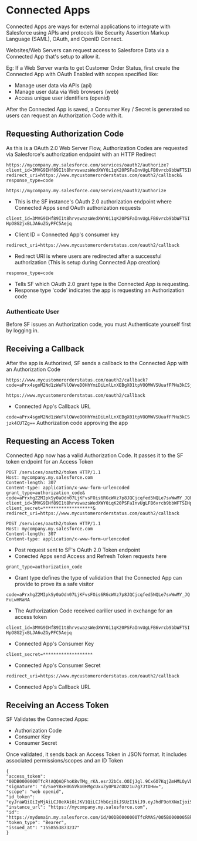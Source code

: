 # Connected Apps

Connected Apps are ways for external applications to integrate with Salesforce
using APIs and protocols like Security Assertion Markup Language (SAML),
OAuth, and OpenID Connect.

Websites/Web Servers can request access to Salesforce Data via a Connected App
that's setup to allow it.

Eg:
If a Web Server wants to get Customer Order Status, first create the Connected App
with OAuth Enabled with scopes specified like:

- Manage user data via APIs (api)
- Manage user data via Web browsers (web)
- Access unique user identifiers (openid)

After the Connected App is saved, a Consumer Key / Secret is generated so users
can request an Authorization Code with it.

## Requesting Authorization Code

As this is a OAuth 2.0 Web Server Flow, Authorization Codes are requested via
Salesforce's authorization endpoint with an HTTP Redirect

```
https://mycompany.my.salesforce.com/services/oauth2/authorize?
client_id=3MVG9IHf89I1t8hrvswazsWedXWY0i1qK20PSFaInvUgLFB6vrcb9bbWFTSIHpO8G2jxBLJA6uZGyPFC5Aejq&
redirect_uri=https://www.mycustomerorderstatus.com/oauth2/callback&
response_type=code
```

`https://mycompany.my.salesforce.com/services/oauth2/authorize`

- This is the SF instance's OAuth 2.0 authorization endpoint where Connected Apps
  send OAuth authorization requests

`client_id=3MVG9IHf89I1t8hrvswazsWedXWY0i1qK20PSFaInvUgLFB6vrcb9bbWFTSIHpO8G2jxBLJA6uZGyPFC5Aejq`

- Client ID = Connected App's consumer key

`redirect_uri=https://www.mycustomerorderstatus.com/oauth2/callback`

- Redirect URI is where users are redirected after a successful authorization (This is setup during Connected App creation)

`response_type=code`

- Tells SF which OAuth 2.0 grant type is the Connected App is requesting.
- Response type 'code' indicates the app is requesting an Authorization code

### Authenticate User

Before SF issues an Authorization code, you must Authenticate yourself first by logging in.

## Receiving a Callback

After the app is Authorized, SF sends a callback to the Connected App with an
Authorization Code

```
https://www.mycustomerorderstatus.com/oauth2/callback?
code=aPrx4sgoM2Nd1zWeFVlOWveD0HhYmiDiLmlLnXEBgX01tpVOQMWVSUuafFPHu3kCSjzk4CUTZg==
```

`https://www.mycustomerorderstatus.com/oauth2/callback`

- Connected App's Callback URL

`code=aPrx4sgoM2Nd1zWeFVlOWveD0HhYmiDiLmlLnXEBgX01tpVOQMWVSUuafFPHu3kCSjzk4CUTZg==`
Authorization code approving the app

## Requesting an Access Token

Connected App now has a valid Authorization Code. It passes it to the SF token
endpoint for an Access Token

```
POST /services/oauth2/token HTTP/1.1
Host: mycompany.my.salesforce.com
Content-length: 307
Content-type: application/x-www-form-urlencoded
grant_type=authorization_code&
code=aPrxhgZ2MIpkSy0aOdn07LjKFvsFOis6RGcWXz7p8JQCjcqfed5NQLe7sxWwMY_JQFuLwHRaRA==&
client_id=3MVG9IHf89I1t8hrvswazsWedXWY0iqK20PSFaInvUgLFB6vrcb9bbWFTSIHpO8G2jxBLJA6uZGyPFC5Aejq&
client_secret=*******************&
redirect_uri=https://www.mycustomerorderstatus.com/oauth2/callback
```

```
POST /services/oauth2/token HTTP/1.1
Host: mycompany.my.salesforce.com
Content-length: 307
Content-type: application/x-www-form-urlencoded
```

- Post request sent to SF's OAuth 2.0 Token endpoint
- Conected Apps send Access and Refresh Token requests here

`grant_type=authorization_code`

- Grant type defines the type of validation that the Connected App can provide to prove its a safe visitor

`code=aPrxhgZ2MIpkSy0aOdn07LjKFvsFOis6RGcWXz7p8JQCjcqfed5NQLe7sxWwMY_JQFuLwHRaRA`

- The Authorization Code received earilier used in exchange for an access token

`client_id=3MVG9IHf89I1t8hrvswazsWedXWY0i1qK20PSFaInvUgLFB6vrcb9bbWFTSIHpO8G2jxBLJA6uZGyPFC5Aejq`

- Connected App's Consumer Key

`client_secret=*******************`

- Connected App's Consumer Secret

`redirect_uri=https://www.mycustomerorderstatus.com/oauth2/callback`

- Connected App's Callback URL

## Receiving an Access Token

SF Validates the Connected Apps:

- Authorization Code
- Consumer Key
- Consumer Secret

Once validated, it sends back an Access Token in JSON format.
It includes associated permissions/scopes and an ID Token

```
{
"access_token": "00DB0000000TfcR!AQQAQFhoK8vTMg_rKA.esrJ2bCs.OOIjJgl.9Cx6O7KqjZmHMLOyVb.U61BU9tm4xRusf7d3fD1P9oefzqS6i9sJMPWj48IK",
"signature": "d/SxeYBxH0GSVko0HMgcUxuZy0PA2cDDz1u7g7JtDHw=",
"scope": "web openid",
"id_token": "eyJraWQiOiIyMjAiLCJ0eXAiOiJKV1QiLCJhbGciOiJSUzI1NiJ9.eyJhdF9oYXNoIjoiSVBRNkJOTjlvUnUyazdaYnYwbkZrUSIsInN1YiI6Imh0dHBzOi8vbG9...",
"instance_url": "https://mycompany.my.salesforce.com",
"id": "https://mydomain.my.salesforce.com/id/00DB0000000TfcRMAS/005B0000005Bk90IAC",
"token_type": "Bearer",
"issued_at": "1558553873237"
}
```
